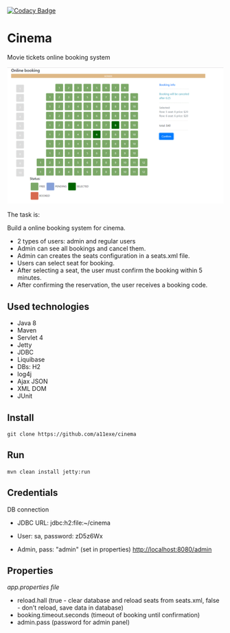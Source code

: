 [![Codacy Badge](https://api.codacy.com/project/badge/Grade/8acdd8c807344eb98a04b11de11594d9)](https://www.codacy.com/manual/a11exe/cinema?utm_source=github.com&amp;utm_medium=referral&amp;utm_content=a11exe/cinema&amp;utm_campaign=Badge_Grade)
# Cinema
Movie tickets online booking system


![hall](https://github.com/a11exe/cinema/blob/master/cinema.gif)

The task is:

Build a online booking system for cinema.

 * 2 types of users: admin and regular users
 * Admin can see all bookings and  cancel them.
 * Admin can creates the seats configuration in a seats.xml file.
 * Users can select seat for booking.
 * After selecting a seat, the user must confirm the booking within 5 minutes.
 * After confirming the reservation, the user receives a booking code.
    
## Used technologies

+ Java 8
+ Maven
+ Servlet 4
+ Jetty
+ JDBC
+ Liquibase
+ DBs: H2
+ log4j
+ Ajax JSON
+ XML DOM
+ JUnit

## Install

    git clone https://github.com/a11exe/cinema
    
## Run

    mvn clean install jetty:run

## Credentials
DB connection
+ JDBC URL: jdbc:h2:file:~/cinema
+ User: sa, password: zD5z6Wx

+ Admin, pass: "admin" (set in properties)
[http://localhost:8080/admin](http://localhost:8080/)

## Properties
*app.properties file*
+ reload.hall (true - clear database and reload seats from seats.xml, false - don't reload, save data in database)
+ booking.timeout.seconds (timeout of booking until confirmation)
+ admin.pass (password for admin panel)